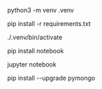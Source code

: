python3 -m venv .venv

pip install -r requirements.txt

./.venv/bin/activate

pip install notebook

jupyter notebook

pip install --upgrade pymongo